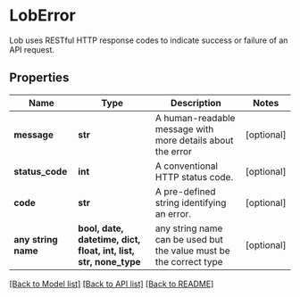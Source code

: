 # LobError

Lob uses RESTful HTTP response codes to indicate success or failure of an API request.

## Properties
Name | Type | Description | Notes
------------ | ------------- | ------------- | -------------
**message** | **str** | A human-readable message with more details about the error | [optional] 
**status_code** | **int** | A conventional HTTP status code. | [optional] 
**code** | **str** | A pre-defined string identifying an error. | [optional] 
**any string name** | **bool, date, datetime, dict, float, int, list, str, none_type** | any string name can be used but the value must be the correct type | [optional]

[[Back to Model list]](../README.md#documentation-for-models) [[Back to API list]](../README.md#documentation-for-api-endpoints) [[Back to README]](../README.md)


